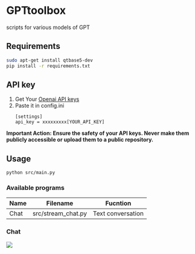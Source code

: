 # GPTtoolbox
scripts for various models of GPT

## Requirements
```bash
sudo apt-get install qtbase5-dev
pip install -r requirements.txt
```

## API key
1. Get Your [Openai API keys](https://platform.openai.com/account/api-keys)
2. Paste it in config.ini
    ```
    [settings]
    api_key = xxxxxxxxx[YOUR_API_KEY]
    ```

**Important Action: Ensure the safety of your API keys. Never make them publicly accessible or upload them to a public repository.**

## Usage
```
python src/main.py
```
### Available programs
|Name|Filename|Fucntion|
|--|--|--|
|Chat|src/stream_chat.py| Text conversation|

### Chat
![](demo/stream_chat.png")